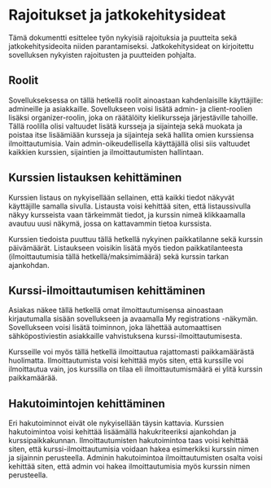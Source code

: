 # Rajoitukset ja jatkokehitysideat

Tämä dokumentti esittelee työn nykyisiä rajoituksia ja puutteita sekä jatkokehitysideoita niiden parantamiseksi. Jatkokehitysideat on kirjoitettu sovelluksen nykyisten rajoitusten ja puutteiden pohjalta.

## Roolit

Sovellukseksessa on tällä hetkellä roolit ainoastaan kahdenlaisille käyttäjille: admineille ja asiakkaille. Sovellukseen voisi lisätä admin- ja client-roolien lisäksi organizer-roolin, joka on räätälöity kielikursseja järjestäville tahoille.
Tällä roolilla olisi valtuudet lisätä kursseja ja sijainteja sekä muokata ja poistaa itse lisäämiään kursseja ja sijainteja sekä hallita omien kurssiensa ilmoittautumisia.
Vain admin-oikeudellisella käyttäjällä olisi siis valtuudet kaikkien kurssien, sijaintien ja ilmoittautumisten hallintaan.

## Kurssien listauksen kehittäminen

Kurssien listaus on nykyisellään sellainen, että kaikki tiedot näkyvät käyttäjille samalla sivulla. Listausta voisi kehittää siten, että listaussivulla näkyy kursseista vaan tärkeimmät tiedot, ja kurssin nimeä klikkaamalla avautuu uusi näkymä, jossa on kattavammin tietoa kurssista.

Kurssien tiedoista puuttuu tällä hetkellä nykyinen paikkatilanne sekä kurssin päivämäärät. Listaukseen voisikin lisätä myös tiedon paikkatilanteesta (ilmoittautumisia tällä hetkellä/maksimimäärä) sekä kurssin tarkan ajankohdan.

## Kurssi-ilmoittautumisen kehittäminen

Asiakas näkee tällä hetkellä omat ilmoittautumisensa ainoastaan kirjautumalla sisään sovellukseen ja avaamalla My registrations -näkymän. Sovellukseen voisi lisätä toiminnon, joka lähettää automaattisen sähköpostiviestin asiakkaille vahvistuksena kurssi-ilmoittautumisesta. 

Kursseille voi myös tällä hetkellä ilmoittautua rajattomasti paikkamäärästä huolimatta. Ilmoittautumista voisi kehittää myös siten, että kurssille voi ilmoittautua vain, jos kurssilla on tilaa eli ilmoittautumismäärä ei ylitä kurssin paikkamäärää.

## Hakutoimintojen kehittäminen

Eri hakutoiminnot eivät ole nykyisellään täysin kattavia. Kurssien hakutoimintoa voisi kehittää lisäämällä hakukriteeriksi ajankohdan ja kurssipaikkakunnan. Ilmoittautumisten hakutoimintoa taas voisi kehittää siten, että kurssi-ilmoittautumisia voidaan hakea esimerkiksi kurssin nimen ja sijainnin perusteella. Adminin hakutoimintoa ilmoittautumisten osalta voisi kehittää siten, että admin voi hakea ilmoittautumisia myös kurssin nimen perusteella.
